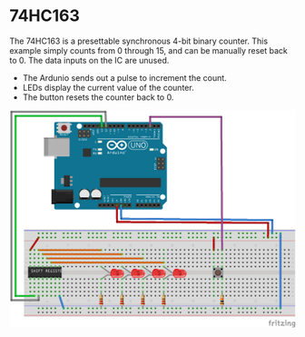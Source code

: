 # 74HC163

The 74HC163 is a presettable synchronous 4-bit binary counter. This example simply counts from 0 through 15, and can be manually reset back to 0. The data inputs on the IC are unused.

- The Ardunio sends out a pulse to increment the count.
- LEDs display the current value of the counter.
- The button resets the counter back to 0.

![foo](./assets/ic74HC163_bb.png)
